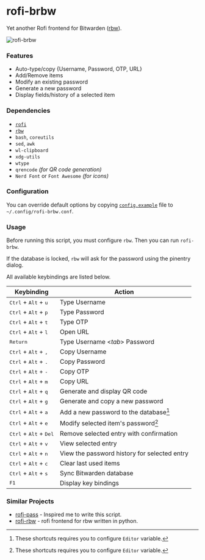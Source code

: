# rofi-brbw

Yet another Rofi frontend for Bitwarden ([rbw](https://github.com/doy/rbw)).

![rofi-brbw](https://user-images.githubusercontent.com/32964025/213987598-95d60010-2c00-4c6a-96f7-85784b266e0f.png)

### Features

- Auto-type/copy {Username, Password, OTP, URL}
- Add/Remove items
- Modify an existing password
- Generate a new password
- Display fields/history of a selected item

### Dependencies

- [`rofi`](https://github.com/davatorium/rofi)
- [`rbw`](https://github.com/doy/rbw)
- `bash`, `coreutils`
- `sed`, `awk`
- `wl-clipboard`
- `xdg-utils`
- `wtype`
- `qrencode` *(for QR code generation)*
- `Nerd Font` or `Font Awesome` *(for icons)*

### Configuration

You can override default options by copying [`config.example`](config.example) file to `~/.config/rofi-brbw.conf`.

### Usage

Before running this script, you must configure `rbw`. Then you can run `rofi-brbw`.

If the database is locked, `rbw` will ask for the password using the pinentry dialog.

All available keybindings are listed below.

Keybinding                                       | Action
------------------------------------------------ | ------
<kbd>Ctrl</kbd> + <kbd>Alt</kbd> + <kbd>u</kbd>  | Type Username
<kbd>Ctrl</kbd> + <kbd>Alt</kbd> + <kbd>p</kbd>  | Type Password
<kbd>Ctrl</kbd> + <kbd>Alt</kbd> + <kbd>t</kbd>  | Type OTP
<kbd>Ctrl</kbd> + <kbd>Alt</kbd> + <kbd>l</kbd>  | Open URL
<kbd>Return</kbd>                                | Type Username <*tab*> Password
<kbd>Ctrl</kbd> + <kbd>Alt</kbd> + <kbd>,</kbd>  | Copy Username
<kbd>Ctrl</kbd> + <kbd>Alt</kbd> + <kbd>.</kbd>  | Copy Password
<kbd>Ctrl</kbd> + <kbd>Alt</kbd> + <kbd>-</kbd>  | Copy OTP
<kbd>Ctrl</kbd> + <kbd>Alt</kbd> + <kbd>m</kbd>  | Copy URL
<kbd>Ctrl</kbd> + <kbd>Alt</kbd> + <kbd>q</kbd>  | Generate and display QR code
<kbd>Ctrl</kbd> + <kbd>Alt</kbd> + <kbd>g</kbd>  | Generate and copy a new password
<kbd>Ctrl</kbd> + <kbd>Alt</kbd> + <kbd>a</kbd>  | Add a new password to the database[^1]
<kbd>Ctrl</kbd> + <kbd>Alt</kbd> + <kbd>e</kbd>  | Modify selected item's password[^1]
<kbd>Ctrl</kbd> + <kbd>Alt</kbd> + <kbd>Del</kbd>| Remove selected entry with confirmation
<kbd>Ctrl</kbd> + <kbd>Alt</kbd> + <kbd>v</kbd>  | View selected entry
<kbd>Ctrl</kbd> + <kbd>Alt</kbd> + <kbd>n</kbd>  | View the password history for selected entry
<kbd>Ctrl</kbd> + <kbd>Alt</kbd> + <kbd>c</kbd>  | Clear last used items
<kbd>Ctrl</kbd> + <kbd>Alt</kbd> + <kbd>s</kbd>  | Sync Bitwarden database
<kbd>F1</kbd>                                    | Display key bindings

[^1]: These shortcuts requires you to configure `Editor` variable.

### Similar Projects

- [rofi-pass](https://github.com/carnager/rofi-pass) - Inspired me to write this script.
- [rofi-rbw](https://github.com/fdw/rofi-rbw) - rofi frontend for rbw written in python.

